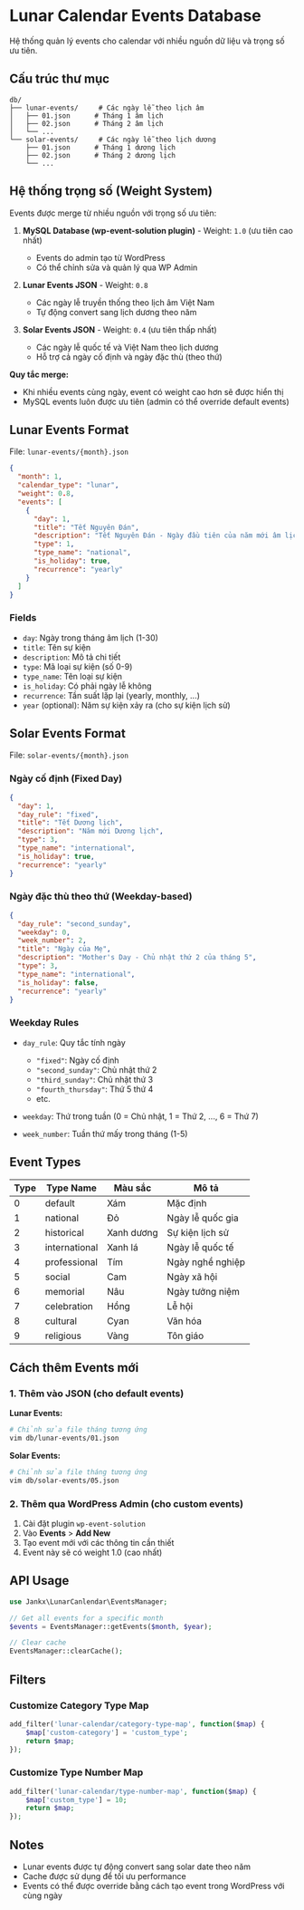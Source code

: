 # Lunar Calendar Events Database

Hệ thống quản lý events cho calendar với nhiều nguồn dữ liệu và trọng số ưu tiên.

## Cấu trúc thư mục

```
db/
├── lunar-events/     # Các ngày lễ theo lịch âm
│   ├── 01.json      # Tháng 1 âm lịch
│   ├── 02.json      # Tháng 2 âm lịch
│   └── ...
└── solar-events/     # Các ngày lễ theo lịch dương
    ├── 01.json      # Tháng 1 dương lịch
    ├── 02.json      # Tháng 2 dương lịch
    └── ...
```

## Hệ thống trọng số (Weight System)

Events được merge từ nhiều nguồn với trọng số ưu tiên:

1. **MySQL Database (wp-event-solution plugin)** - Weight: `1.0` (ưu tiên cao nhất)
   - Events do admin tạo từ WordPress
   - Có thể chỉnh sửa và quản lý qua WP Admin

2. **Lunar Events JSON** - Weight: `0.8`
   - Các ngày lễ truyền thống theo lịch âm Việt Nam
   - Tự động convert sang lịch dương theo năm

3. **Solar Events JSON** - Weight: `0.4` (ưu tiên thấp nhất)
   - Các ngày lễ quốc tế và Việt Nam theo lịch dương
   - Hỗ trợ cả ngày cố định và ngày đặc thù (theo thứ)

**Quy tắc merge:**
- Khi nhiều events cùng ngày, event có weight cao hơn sẽ được hiển thị
- MySQL events luôn được ưu tiên (admin có thể override default events)

## Lunar Events Format

File: `lunar-events/{month}.json`

```json
{
  "month": 1,
  "calendar_type": "lunar",
  "weight": 0.8,
  "events": [
    {
      "day": 1,
      "title": "Tết Nguyên Đán",
      "description": "Tết Nguyên Đán - Ngày đầu tiên của năm mới âm lịch",
      "type": 1,
      "type_name": "national",
      "is_holiday": true,
      "recurrence": "yearly"
    }
  ]
}
```

### Fields

- `day`: Ngày trong tháng âm lịch (1-30)
- `title`: Tên sự kiện
- `description`: Mô tả chi tiết
- `type`: Mã loại sự kiện (số 0-9)
- `type_name`: Tên loại sự kiện
- `is_holiday`: Có phải ngày lễ không
- `recurrence`: Tần suất lặp lại (yearly, monthly, ...)
- `year` (optional): Năm sự kiện xảy ra (cho sự kiện lịch sử)

## Solar Events Format

File: `solar-events/{month}.json`

### Ngày cố định (Fixed Day)

```json
{
  "day": 1,
  "day_rule": "fixed",
  "title": "Tết Dương lịch",
  "description": "Năm mới Dương lịch",
  "type": 3,
  "type_name": "international",
  "is_holiday": true,
  "recurrence": "yearly"
}
```

### Ngày đặc thù theo thứ (Weekday-based)

```json
{
  "day_rule": "second_sunday",
  "weekday": 0,
  "week_number": 2,
  "title": "Ngày của Mẹ",
  "description": "Mother's Day - Chủ nhật thứ 2 của tháng 5",
  "type": 3,
  "type_name": "international",
  "is_holiday": false,
  "recurrence": "yearly"
}
```

### Weekday Rules

- `day_rule`: Quy tắc tính ngày
  - `"fixed"`: Ngày cố định
  - `"second_sunday"`: Chủ nhật thứ 2
  - `"third_sunday"`: Chủ nhật thứ 3
  - `"fourth_thursday"`: Thứ 5 thứ 4
  - etc.

- `weekday`: Thứ trong tuần (0 = Chủ nhật, 1 = Thứ 2, ..., 6 = Thứ 7)
- `week_number`: Tuần thứ mấy trong tháng (1-5)

## Event Types

| Type | Type Name     | Màu sắc | Mô tả |
|------|---------------|---------|-------|
| 0    | default       | Xám     | Mặc định |
| 1    | national      | Đỏ      | Ngày lễ quốc gia |
| 2    | historical    | Xanh dương | Sự kiện lịch sử |
| 3    | international | Xanh lá | Ngày lễ quốc tế |
| 4    | professional  | Tím     | Ngày nghề nghiệp |
| 5    | social        | Cam     | Ngày xã hội |
| 6    | memorial      | Nâu     | Ngày tưởng niệm |
| 7    | celebration   | Hồng    | Lễ hội |
| 8    | cultural      | Cyan    | Văn hóa |
| 9    | religious     | Vàng    | Tôn giáo |

## Cách thêm Events mới

### 1. Thêm vào JSON (cho default events)

**Lunar Events:**
```bash
# Chỉnh sửa file tháng tương ứng
vim db/lunar-events/01.json
```

**Solar Events:**
```bash
# Chỉnh sửa file tháng tương ứng
vim db/solar-events/05.json
```

### 2. Thêm qua WordPress Admin (cho custom events)

1. Cài đặt plugin `wp-event-solution`
2. Vào **Events** > **Add New**
3. Tạo event mới với các thông tin cần thiết
4. Event này sẽ có weight 1.0 (cao nhất)

## API Usage

```php
use Jankx\LunarCanlendar\EventsManager;

// Get all events for a specific month
$events = EventsManager::getEvents($month, $year);

// Clear cache
EventsManager::clearCache();
```

## Filters

### Customize Category Type Map

```php
add_filter('lunar-calendar/category-type-map', function($map) {
    $map['custom-category'] = 'custom_type';
    return $map;
});
```

### Customize Type Number Map

```php
add_filter('lunar-calendar/type-number-map', function($map) {
    $map['custom_type'] = 10;
    return $map;
});
```

## Notes

- Lunar events được tự động convert sang solar date theo năm
- Cache được sử dụng để tối ưu performance
- Events có thể được override bằng cách tạo event trong WordPress với cùng ngày

